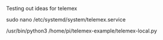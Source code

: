 Testing out ideas for telemex

sudo nano /etc/systemd/system/telemex.service

/usr/bin/python3  /home/pi/telemex-example/telemex-local.py